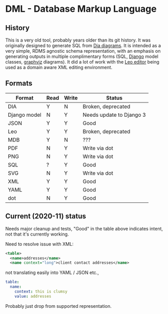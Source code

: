 # DML - Database Markup Language

## History

This is a very old tool, probably years older than its git history. It was
originally designed to generate SQL from [Dia
diagrams](https://en.wikipedia.org/wiki/Dia_(software)).  It is intended as a
very simple, RDMS agnostic schema representation, with an emphasis on
generating outputs in multiple complimentary forms (SQL,
[Django](https://www.djangoproject.com/) model classes,
[graphviz](https://graphviz.org/) diagrams).  It did a lot of work with the [Leo editor](https://leoeditor.com/) being used as
a domain aware XML editing environment.

## Formats

| Format       | Read | Write | Status                   |
| ---          | ---  | ---   | ---                      |
| DIA          | Y    | N     | Broken, deprecated       |
| Django model | N    | Y     | Needs update to Django 3 |
| JSON         | Y    | Y     | Good                     |
| Leo          | Y    | Y     | Broken, deprecated       |
| MDB          | Y    | N     | ???                      |
| PDF          | N    | Y     | Write via dot            |
| PNG          | N    | Y     | Write via dot            |
| SQL          | ?    | Y     | Good                     |
| SVG          | N    | Y     | Write via dot            |
| XML          | Y    | Y     | Good                     |
| YAML         | Y    | Y     | Good                     |
| dot          | N    | Y     | Good                     |

## Current (2020-11) status

Needs major cleanup and tests, "Good" in the table above indicates intent, not
that it's currently working.

Need to resolve issue with XML:

```xml
<table>
  <name>addresses</name>
  <name context="long">client contact addresses</name>
```

not translating easily into YAML / JSON etc.,

```yaml
table:
  name:
    context: this is clumsy
    value: addresses
```

Probably just drop from supported representation.

